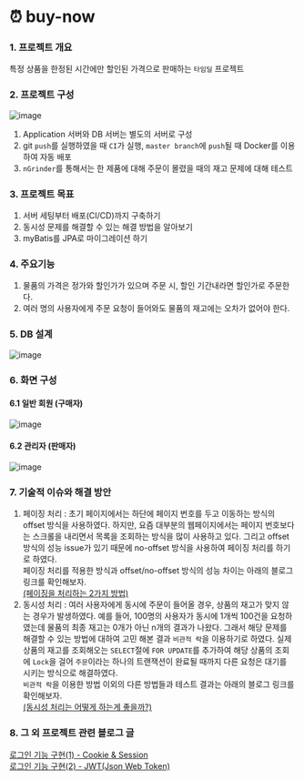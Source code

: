 # ⏰ buy-now

### 1. 프로젝트 개요

특정 상품을 한정된 시간에만 할인된 가격으로 판매하는 `타임딜` 프로젝트

### 2. 프로젝트 구성

<img alt="image" src="https://github.com/f-lab-edu/buy-now/assets/121920173/06152564-b89c-40dd-b941-94d4babbf12b">

1. Application 서버와 DB 서버는 별도의 서버로 구성
2. git `push`를 실행하였을 때 `CI`가 실행, `master branch`에 `push`될 때 Docker를 이용하여 자동 배포
3. `nGrinder`를 통해서는 한 제품에 대해 주문이 몰렸을 때의 재고 문제에 대해 테스트

### 3. 프로젝트 목표

1.  서버 세팅부터 배포(CI/CD)까지 구축하기
2.  동시성 문제를 해결할 수 있는 해결 방법을 알아보기
3. myBatis를 JPA로 마이그레이션 하기

### 4. 주요기능

1. 물품의 가격은 정가와 할인가가 있으며 주문 시, 할인 기간내라면 할인가로 주문한다.
2. 여러 명의 사용자에게 주문 요청이 들어와도 물품의 재고에는 오차가 없어야 한다.

### 5. DB 설계
![image](https://github.com/f-lab-edu/buy-now/assets/121920173/99368867-5a48-49e5-a0c8-0f1f45aa1279)

### 6. 화면 구성

#### 6.1 일반 회원 (구매자)

![image](https://github.com/f-lab-edu/buy-now/assets/121920173/bb0c1f11-a062-49a2-b96d-a0ebb1f20ae3)

#### 6.2 관리자 (판매자)

![image](https://github.com/f-lab-edu/buy-now/assets/121920173/11c62a82-2ce1-4c73-bdf7-5ce75e5dedcf)

### 7. 기술적 이슈와 해결 방안

1. 페이징 처리
	: 초기 페이지에서는 하단에 페이지 번호를 두고 이동하는 방식의 offset 방식을 사용하였다. 하지만, 요즘 대부분의 웹페이지에서는 페이지 번호보다는 스크롤을 내리면서 목록을 조회하는 방식을 많이 사용하고 있다. 그리고 offset 방식의 성능 issue가 있기 때문에 no-offset 방식을 사용하여 페이징 처리를 하기로 하였다.  
	페이징 처리를 적용한 방식과 offset/no-offset 방식의 성능 차이는 아래의 블로그 링크를 확인해보자.  
	<a href="https://j-jeongeun.github.io/posts/Paging">(페이징을 처리하는 2가지 방법)</a>
3. 동시성 처리
	: 여러 사용자에게 동시에 주문이 들어올 경우, 상품의 재고가 맞지 않는 경우가 발생하였다. 예를 들어, 100명의 사용자가 동시에 1개씩 100건을 요청하였는데 물품의 최종 재고는 0개가 아닌 n개의 결과가 나왔다. 그래서 해당 문제를 해결할 수 있는 방법에 대하여 고민 해본 결과 `비관적 락`을 이용하기로 하였다. 실제 상품의 재고를 조회해오는 `SELECT`절에 `FOR UPDATE`를 추가하여 해당 상품의 조회에 `Lock`을 걸어 `주문`이라는 하나의 트랜잭션이 완료될 때까지 다른 요청은 대기를 시키는 방식으로 해결하였다.  
	`비관적 락`을 이용한 방법 이외의 다른 방법들과 테스트 결과는 아래의 블로그 링크를 확인해보자.  
	<a href="https://j-jeongeun.github.io/posts/Concurrency">(동시성 처리는 어떻게 하는게 좋을까?)</a>

### 8. 그 외 프로젝트 관련 블로그 글
<a href="https://j-jeongeun.github.io/posts/login(cookie-and-session)">로그인 기능 구현(1) - Cookie & Session</a><br>
<a href="https://j-jeongeun.github.io/posts/login(JWT)">로그인 기능 구현(2) - JWT(Json Web Token)</a>
